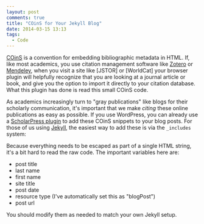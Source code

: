 ```yaml
---
layout: post
comments: true
title: "COinS for Your Jekyll Blog"
date: 2014-03-15 13:13
tags: 
  - Code
---
```


[COinS] is a convention for embedding bibliographic metadata in HTML.
If, like most academics, you use citation management software like [Zotero] or [Mendeley], when you visit a site like [JSTOR] or [WorldCat] your browser plugin will helpfully recognize that you are looking at a journal article or book, and give you the option to import it directly to your citation database.
What this plugin has done is read this small COinS code.

As academics increasingly turn to "gray publications" like blogs for their scholarly communication, it's important that we make *citing* these online publications as easy as possible.
If you use WordPress, you can already use a [ScholarPress plugin](http://wordpress.org/plugins/scholarpress-coins/) to add these COinS snippets to your blog posts.
For those of us using [Jekyll], the easiest way to add these is via the `_includes` system:

<script src="https://gist.github.com/mdlincoln/9570842.js"></script>

Because everything needs to be escaped as part of a single HTML string, it's a bit hard to read the raw code.
The important variables here are:

- post title
- last name
- first name
- site title
- post date
- resource type (I've automatically set this as "blogPost")
- post url

You should modify them as needed to match your own Jekyll setup.


[COinS]: http://ocoins.info/

[Zotero]: https://www.zotero.org

[Mendeley]: http://www.mendeley.com/

[Jekyll]: http://jekyllrb.com

